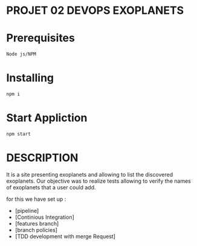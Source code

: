 # PROJET 02  DEVOPS  EXOPLANETS


# Prerequisites

  ```
  Node js/NPM 
  ```
# Installing

  ```
  npm i 
  ```

# Start Appliction

  ```
  npm start 
  ```

# DESCRIPTION

It is a site presenting exoplanets and allowing to list the discovered exoplanets. 
Our objective was to realize tests allowing to verify the names of exoplanets that a user could add.

for this we have set up :

- [pipeline]
- [Continious Integration]
- [features branch]
- [branch policies]
- [TDD development with merge Request]




